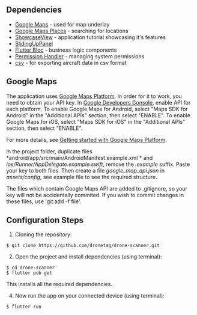 
## Dependencies

- [Google Maps](https://pub.dev/packages/google_maps_flutter) - used for map underlay
- [Google Maps Places](https://pub.dev/packages/flutter_google_places_hoc081098) - searching for locations
- [ShowcaseView](https://pub.dev/packages/showcaseview) - application tutorial showcasing it's features
- [SlidingUpPanel](https://pub.dev/packages/sliding_up_panel)
- [Flutter Bloc](https://pub.dev/packages/flutter_bloc) - business logic components
- [Permission Handler](https://pub.dev/packages/permission_handler) - managing system permissions
- [csv](https://pub.dev/packages/csv) - for exporting aircraft data in csv format

## Google Maps

The application uses [Google Maps Platform](https://cloud.google.com/maps-platform/). In order for it to work, you need to obtain your API key. In [Google Developers Console](https://console.cloud.google.com/), enable API for each platform. To enable Google Maps for Android, select "Maps SDK for Android" in the "Additional APIs" section, then select "ENABLE". To enable Google Maps for iOS, select "Maps SDK for iOS" in the "Additional APIs" section, then select "ENABLE".

For more details, see [Getting started with Google Maps Platform](https://developers.google.com/maps/gmp-get-started).


In the project folder, duplicate files *android/app/src/main/AndroidManifest.example.xml * and *ios/Runner/AppDelegate.example.swift*, remove the *.example* suffix. Paste your key to both files. Then create a file *google_map_api.json* in *assets/config*, see example file to see the required structure.

The files which contain Google Maps API are added to .gitignore, so your key will not be accidentally commited. If you wish to commit changes in these files, use 'git add -f file'.

## Configuration Steps
1. Cloning the repository:

```
$ git clone https://github.com/dronetag/drone-scanner.git
```

2. Open the project and install dependencies (using terminal):

```
$ cd drone-scanner
$ flutter pub get
```
This installs all the required dependencies.


4. Now run the app on your connected device (using terminal):

`$ flutter run`
